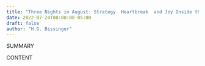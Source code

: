 ```yaml
---
title: "Three Nights in August: Strategy  Heartbreak  and Joy Inside the Mind of a Manager"
date: 2022-07-24T00:00:00-05:00
draft: false
author: "H.G. Bissinger"
---
```


SUMMARY

<!--more-->

CONTENT